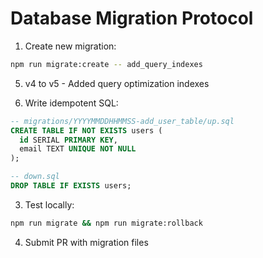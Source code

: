 # Database Migration Protocol

1. Create new migration:
```bash
npm run migrate:create -- add_query_indexes
```

5. v4 to v5 - Added query optimization indexes

2. Write idempotent SQL:
```sql
-- migrations/YYYYMMDDHHMMSS-add_user_table/up.sql
CREATE TABLE IF NOT EXISTS users (
  id SERIAL PRIMARY KEY,
  email TEXT UNIQUE NOT NULL
);

-- down.sql
DROP TABLE IF EXISTS users;
```

3. Test locally:
```bash
npm run migrate && npm run migrate:rollback
```

4. Submit PR with migration files